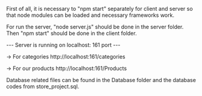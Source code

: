 First of all, it is necessary to "npm start" separately for client and server so that node modules can be loaded and necessary frameworks work.

For run the server, "node server.js" should be done in the server folder.
Then "npm start" should be done in the client folder.

---  Server is running on localhost: 161 port  ---

-> For categories http://localhost:161/categories

-> For our products http://localhost:161/Products


Database related files can be found in the Database folder and the database codes from store_project.sql. 
